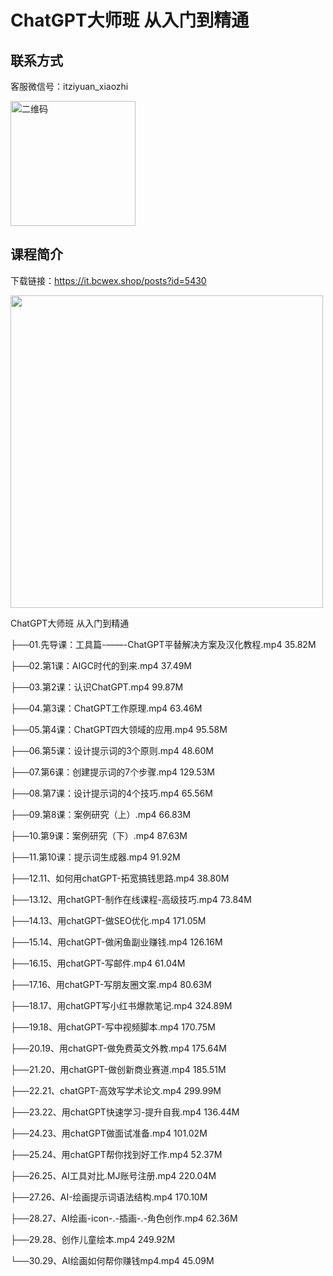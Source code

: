 # ChatGPT大师班 从入门到精通

## 联系方式

客服微信号：itziyuan_xiaozhi

<img src="https://ziyuanyun.oss-cn-guangzhou.aliyuncs.com/common/20240614073449/666b82192834a.jpg" width="200" height="200" alt="二维码">

## 课程简介

下载链接：https://it.bcwex.shop/posts?id=5430

<img src="https://ziyuanyun.oss-cn-guangzhou.aliyuncs.com/yun/20241201162021/674c1c45bdc85.jpg" width="500" alt="">

  

 ChatGPT大师班 从入门到精通

 ├──01.先导课：工具篇-——-ChatGPT平替解决方案及汉化教程.mp4 35.82M

 ├──02.第1课：AIGC时代的到来.mp4 37.49M

 ├──03.第2课：认识ChatGPT.mp4 99.87M

 ├──04.第3课：ChatGPT工作原理.mp4 63.46M

 ├──05.第4课：ChatGPT四大领域的应用.mp4 95.58M

 ├──06.第5课：设计提示词的3个原则.mp4 48.60M

 ├──07.第6课：创建提示词的7个步骤.mp4 129.53M

 ├──08.第7课：设计提示词的4个技巧.mp4 65.56M

 ├──09.第8课：案例研究（上）.mp4 66.83M

 ├──10.第9课：案例研究（下）.mp4 87.63M

 ├──11.第10课：提示词生成器.mp4 91.92M

 ├──12.11、如何用chatGPT-拓宽搞钱思路.mp4 38.80M

 ├──13.12、用chatGPT-制作在线课程-高级技巧.mp4 73.84M

 ├──14.13、用chatGPT-做SEO优化.mp4 171.05M

 ├──15.14、用chatGPT-做闲鱼副业赚钱.mp4 126.16M

 ├──16.15、用chatGPT-写邮件.mp4 61.04M

 ├──17.16、用chatGPT-写朋友圈文案.mp4 80.63M

 ├──18.17、用chatGPT写小红书爆款笔记.mp4 324.89M

 ├──19.18、用chatGPT-写中视频脚本.mp4 170.75M

 ├──20.19、用chatGPT-做免费英文外教.mp4 175.64M

 ├──21.20、用chatGPT-做创新商业赛道.mp4 185.51M

 ├──22.21、chatGPT-高效写学术论文.mp4 299.99M

 ├──23.22、用chatGPT快速学习-提升自我.mp4 136.44M

 ├──24.23、用chatGPT做面试准备.mp4 101.02M

 ├──25.24、用chatGPT帮你找到好工作.mp4 52.37M

 ├──26.25、AI工具对比.MJ账号注册.mp4 220.04M

 ├──27.26、AI-绘画提示词语法结构.mp4 170.10M

 ├──28.27、AI绘画-icon-.-插画-.-角色创作.mp4 62.36M

 ├──29.28、创作儿童绘本.mp4 249.92M

 └──30.29、AI绘画如何帮你赚钱mp4.mp4 45.09M

  